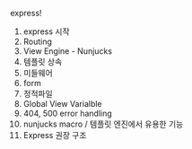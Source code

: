 express!
1. express 시작
2. Routing
3. View Engine - Nunjucks
4. 템플릿 상속
5. 미들웨어
6. form
7. 정적파일
8. Global View Varialble
9. 404, 500 error handling
10. nunjucks macro / 템플릿 엔진에서 유용한 기능
11. Express 권장 구조
